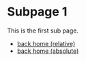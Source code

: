 Subpage 1
=========

This is the first sub page.

* [back home (relative)](../index.md)
* [back home (absolute)](/index.md)
